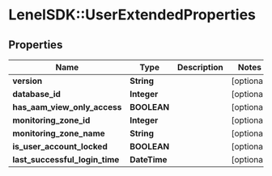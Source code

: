 # LenelSDK::UserExtendedProperties

## Properties
Name | Type | Description | Notes
------------ | ------------- | ------------- | -------------
**version** | **String** |  | [optional] 
**database_id** | **Integer** |  | [optional] 
**has_aam_view_only_access** | **BOOLEAN** |  | [optional] 
**monitoring_zone_id** | **Integer** |  | [optional] 
**monitoring_zone_name** | **String** |  | [optional] 
**is_user_account_locked** | **BOOLEAN** |  | [optional] 
**last_successful_login_time** | **DateTime** |  | [optional] 


